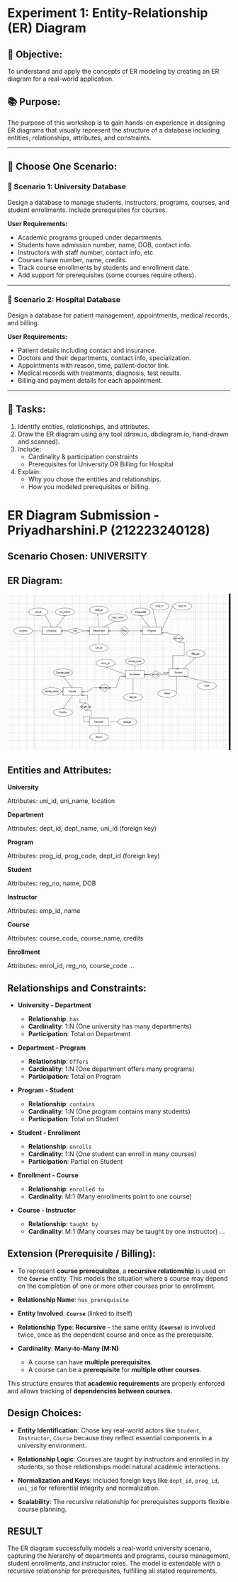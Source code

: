 # Experiment 1: Entity-Relationship (ER) Diagram

## 🎯 Objective:
To understand and apply the concepts of ER modeling by creating an ER diagram for a real-world application.

## 📚 Purpose:
The purpose of this workshop is to gain hands-on experience in designing ER diagrams that visually represent the structure of a database including entities, relationships, attributes, and constraints.

---

## 🧪 Choose One Scenario:

### 🔹 Scenario 1: University Database
Design a database to manage students, instructors, programs, courses, and student enrollments. Include prerequisites for courses.

**User Requirements:**
- Academic programs grouped under departments.
- Students have admission number, name, DOB, contact info.
- Instructors with staff number, contact info, etc.
- Courses have number, name, credits.
- Track course enrollments by students and enrollment date.
- Add support for prerequisites (some courses require others).

---

### 🔹 Scenario 2: Hospital Database
Design a database for patient management, appointments, medical records, and billing.

**User Requirements:**
- Patient details including contact and insurance.
- Doctors and their departments, contact info, specialization.
- Appointments with reason, time, patient-doctor link.
- Medical records with treatments, diagnosis, test results.
- Billing and payment details for each appointment.

---

## 📝 Tasks:
1. Identify entities, relationships, and attributes.
2. Draw the ER diagram using any tool (draw.io, dbdiagram.io, hand-drawn and scanned).
3. Include:
   - Cardinality & participation constraints
   - Prerequisites for University OR Billing for Hospital
4. Explain:
   - Why you chose the entities and relationships.
   - How you modeled prerequisites or billing.

# ER Diagram Submission - Priyadharshini.P (212223240128)

## Scenario Chosen: UNIVERSITY

## ER Diagram:
![ER Diagram](https://github.com/dharun06/files/blob/main/ERUNIVERSITY.jpeg)

## Entities and Attributes:
**University**

Attributes: uni_id, uni_name, location

**Department**

Attributes: dept_id, dept_name, uni_id (foreign key)

**Program**

Attributes: prog_id, prog_code, dept_id (foreign key)

**Student**

Attributes: reg_no, name, DOB

**Instructor**

Attributes: emp_id, name

**Course**

Attributes: course_code, course_name, credits

**Enrollment**

Attributes: enrol_id, reg_no, course_code
...

## Relationships and Constraints:
- **University - Department**
  - **Relationship**: `has`
  - **Cardinality**: 1:N (One university has many departments)
  - **Participation**: Total on Department

- **Department - Program**
  - **Relationship**: `Offers`
  - **Cardinality**: 1:N (One department offers many programs)
  - **Participation**: Total on Program

- **Program - Student**
  - **Relationship**: `contains`
  - **Cardinality**: 1:N (One program contains many students)
  - **Participation**: Total on Student

- **Student - Enrollment**
  - **Relationship**: `enrolls`
  - **Cardinality**: 1:N (One student can enroll in many courses)
  - **Participation**: Partial on Student

- **Enrollment - Course**
  - **Relationship**: `enrolled to`
  - **Cardinality**: M:1 (Many enrollments point to one course)

- **Course - Instructor**
  - **Relationship**: `taught by`
  - **Cardinality**: M:1 (Many courses may be taught by one instructor)
...

## Extension (Prerequisite / Billing):
- To represent **course prerequisites**, a **recursive relationship** is used on the **`Course`** entity. This models the situation where a course may depend on the completion of one or more other courses prior to enrollment.

- **Relationship Name**: `has_prerequisite`
- **Entity Involved**: **`Course`** (linked to itself)
- **Relationship Type**: **Recursive** – the same entity (**`Course`**) is involved twice, once as the dependent course and once as the prerequisite.
- **Cardinality**: **Many-to-Many (M:N)**
  - A course can have **multiple prerequisites**.
  - A course can be a **prerequisite** for **multiple other courses**.

This structure ensures that **academic requirements** are properly enforced and allows tracking of **dependencies between courses**.

## Design Choices:
- **Entity Identification**: Chose key real-world actors like `Student`, `Instructor`, `Course` because they reflect essential components in a university environment.

- **Relationship Logic**: Courses are taught by instructors and enrolled in by students, so those relationships model natural academic interactions.

- **Normalization and Keys**: Included foreign keys like `dept_id`, `prog_id`, `uni_id` for referential integrity and normalization.

- **Scalability**: The recursive relationship for prerequisites supports flexible course planning.

## RESULT
The ER diagram successfully models a real-world university scenario, capturing the hierarchy of departments and programs, course management, student enrollments, and instructor roles. The model is extendable with a recursive relationship for prerequisites, fulfilling all stated requirements.
